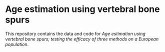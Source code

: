 # Age estimation using vertebral bone spurs

<!--[![DOI](https://zenodo.org/badge/DOI/10.5281/zenodo.5604670.svg)](https://doi.org/10.5281/zenodo.5604670) UPDATE URLs-->

This repository contains the data and code for *Age estimation using vertebral bone spurs; testing the efficacy of three methods on a European population*.
